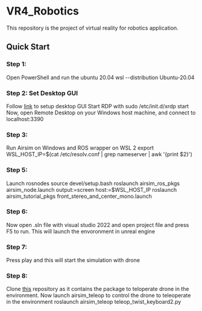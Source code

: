 # VR4_Robotics
This repository is the project of virtual reality for robotics application.
## Quick Start
### Step 1:
Open PowerShell and run the ubuntu 20.04
wsl --distribution Ubuntu-20.04
### Step 2: Set Desktop GUI
Follow [link](https://hub.tcno.co/windows/wsl/desktop-gui/) to setup desktop GUI
Start RDP with
sudo /etc/init.d/xrdp start
Now, open Remote Desktop on your Windows host machine, and connect to localhost:3390
### Step 3: 
Run Airsim on Windows and ROS wrapper on WSL 2
export WSL_HOST_IP=$(cat /etc/resolv.conf | grep nameserver | awk '{print $2}')
### Step 5:
Launch rosnodes 
source devel/setup.bash
roslaunch airsim_ros_pkgs airsim_node.launch output:=screen host:=$WSL_HOST_IP
roslaunch airsim_tutorial_pkgs front_stereo_and_center_mono.launch
### Step 6:
Now open .sln file with visual studio 2022 and open project file and press F5 to run. This will launch the envoronment in unreal engine 
### Step 7: 
Press play and this will start the simulation with drone
### Step 8:
Clone [this](https://github.com/DarekLin/AS_RoS_Teleop.git) repository as it contains the package to teloperate drone in the environment. 
Now launch airsim_teleop to control the drone to teleoperate in the environment 
roslaunch airsim_teleop teleop_twist_keyboard2.py
